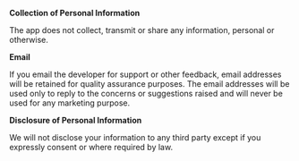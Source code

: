 **Collection of Personal Information**

The app does not collect, transmit or share any information, personal or otherwise.

**Email**

If you email the developer for support or other feedback, email addresses will be retained for quality assurance purposes. The email addresses will be used only to reply to the concerns or suggestions raised and will never be used for any marketing purpose.

**Disclosure of Personal Information**

We will not disclose your information to any third party except if you expressly consent or where required by law.
